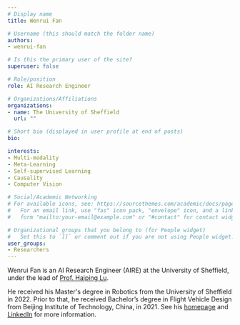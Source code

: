 ```yaml
---
# Display name
title: Wenrui Fan

# Username (this should match the folder name)
authors:
- wenrui-fan

# Is this the primary user of the site?
superuser: false

# Role/position
role: AI Research Engineer

# Organizations/Affiliations
organizations:
- name: The University of Sheffield
  url: ""

# Short bio (displayed in user profile at end of posts)
bio: 

interests:
- Multi-modality
- Meta-Learning
- Self-supervised Learning
- Causality
- Computer Vision

# Social/Academic Networking
# For available icons, see: https://sourcethemes.com/academic/docs/page-builder/#icons
#   For an email link, use "fas" icon pack, "envelope" icon, and a link in the
#   form "mailto:your-email@example.com" or "#contact" for contact widget.

# Organizational groups that you belong to (for People widget)
#   Set this to `[]` or comment out if you are not using People widget.
user_groups:
- Researchers
---
```


Wenrui Fan is an AI Research Engineer (AIRE) at the University of Sheffield, under the lead of [Prof. Haiping Lu](https://haipinglu.github.io). 

He received his Master's degree in Robotics from the University of Sheffield in 2022. Prior to that, he received Bachelor’s degree in Flight Vehicle Design from Beijing Institute of Technology, China, in 2021. See his [homepage](https://wenruifan.github.io/) and [LinkedIn](https://www.linkedin.com/in/wenrui-fan-a7b68b290/) for more information. 
